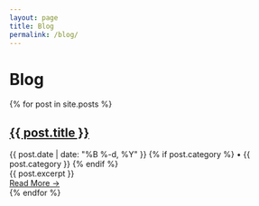 ```yaml
---
layout: page
title: Blog
permalink: /blog/
---
```


<script>
document.body.classList.add('blog-page');
</script>

<link rel="stylesheet" href="/assets/css/blog-styles.css">

<!-- Hide the default post header -->
<style>
  .post-header {
    display: none;
  }
</style>

<div class="blog-container">
  <h1 class="blog-title">Blog</h1>
  
  <div class="blog-posts">
    {% for post in site.posts %}
      <article class="blog-post-preview">
        <h2 class="post-title">
          <a href="{{ post.url | relative_url }}">{{ post.title }}</a>
        </h2>
        <div class="post-meta">
          <time datetime="{{ post.date | date_to_xmlschema }}">
            {{ post.date | date: "%B %-d, %Y" }}
          </time>
          {% if post.category %}
          • <span class="post-category">{{ post.category }}</span>
          {% endif %}
        </div>
        <div class="post-excerpt">
          {{ post.excerpt }}
        </div>
        <a href="{{ post.url | relative_url }}" class="read-more">Read More →</a>
      </article>
    {% endfor %}
  </div>
</div> 